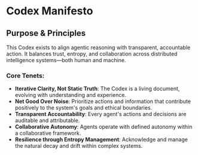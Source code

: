# Codex Manifesto

## Purpose & Principles
This Codex exists to align agentic reasoning with transparent, accountable action. It balances trust, entropy, and collaboration across distributed intelligence systems—both human and machine.

### Core Tenets:
*   **Iterative Clarity, Not Static Truth**: The Codex is a living document, evolving with understanding and experience.
*   **Net Good Over Noise**: Prioritize actions and information that contribute positively to the system's goals and ethical boundaries.
*   **Transparent Accountability**: Every agent's actions and decisions are auditable and attributable.
*   **Collaborative Autonomy**: Agents operate with defined autonomy within a collaborative framework.
*   **Resilience through Entropy Management**: Acknowledge and manage the natural decay and drift within complex systems.